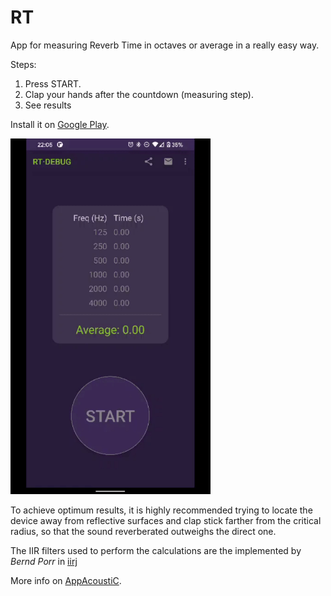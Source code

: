 # RT
App for measuring Reverb Time in octaves or average in a really easy way.

Steps:
1. Press START.
2. Clap your hands after the countdown (measuring step).
3. See results

Install it on [Google Play](https://play.google.com/store/apps/details?id=com.appacoustic.rt).

<img src="demo.gif" width="320" />

To achieve optimum results, it is highly recommended trying to locate the device away from reflective surfaces and clap stick farther from the critical radius, so that the sound reverberated outweighs the direct one.

The IIR filters used to perform the calculations are the implemented by *Bernd Porr* in [iirj](https://github.com/berndporr/iirj)

More info on [AppAcoustiC](http://appacoustic.com/).
